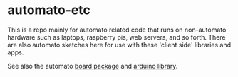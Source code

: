 # automato-etc

This is a repo mainly for automato related code that runs on non-automato hardware
such as laptops, raspberry pis, web servers, and so forth.  There are also automato
sketches here for use with these 'client side' libraries and apps.

See also the automato [board package](https://github.com/InterstitialTech/automato-arduino) and
[arduino library](https://github.com/InterstitialTech/automato-library).
